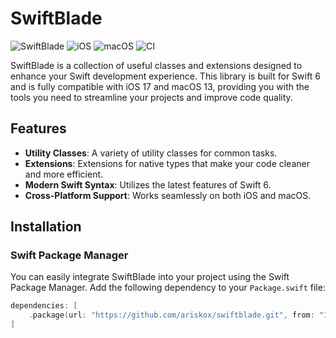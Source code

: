 # SwiftBlade

![SwiftBlade](https://img.shields.io/badge/Swift-6.0-orange.svg) ![iOS](https://img.shields.io/badge/iOS-17.0-blue.svg) ![macOS](https://img.shields.io/badge/macOS-13.0-blue.svg) ![CI](https://github.com/ariskox/swiftblade/actions/workflows/swift.yml/badge.svg?branch=ci)


SwiftBlade is a collection of useful classes and extensions designed to enhance your Swift development experience. This library is built for Swift 6 and is fully compatible with iOS 17 and macOS 13, providing you with the tools you need to streamline your projects and improve code quality.

## Features

- **Utility Classes**: A variety of utility classes for common tasks.
- **Extensions**: Extensions for native types that make your code cleaner and more efficient.
- **Modern Swift Syntax**: Utilizes the latest features of Swift 6.
- **Cross-Platform Support**: Works seamlessly on both iOS and macOS.

## Installation

### Swift Package Manager

You can easily integrate SwiftBlade into your project using the Swift Package Manager. Add the following dependency to your `Package.swift` file:

```swift
dependencies: [
    .package(url: "https://github.com/ariskox/swiftblade.git", from: "1.0.0")
]
